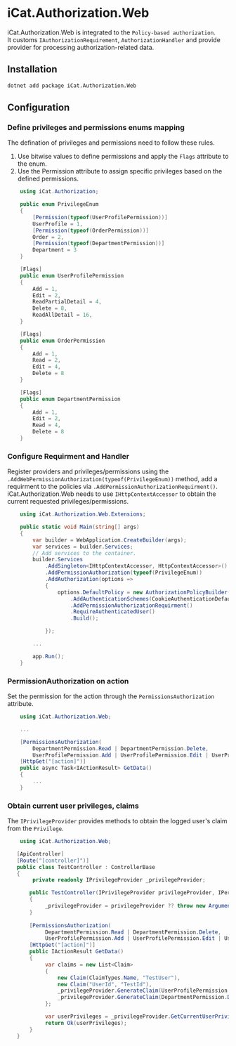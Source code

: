 # iCat.Authorization.Web

iCat.Authorization.Web is integrated to the `Policy-based authorization`.<br>
It customs `IAuthorizationRequirement`, `AuthorizationHandler` and provide provider for processing authorization-related data.

## Installation
```bash
dotnet add package iCat.Authorization.Web
```

## Configuration

### Define privileges and permissions enums mapping

The defination of privileges and permissions need to follow these rules.

1. Use bitwise values to define permissions and apply the `Flags` attribute to the enum.
2. Use the Permission attribute to assign specific privileges based on the defined permissions.

```C#
    using iCat.Authorization;
```

```C#
    public enum PrivilegeEnum
    {
        [Permission(typeof(UserProfilePermission))]
        UserProfile = 1,
        [Permission(typeof(OrderPermission))]
        Order = 2,
        [Permission(typeof(DepartmentPermission))]
        Department = 3
    }

    [Flags]
    public enum UserProfilePermission
    {
        Add = 1,
        Edit = 2,
        ReadPartialDetail = 4,
        Delete = 8,
        ReadAllDetail = 16,
    }

    [Flags]
    public enum OrderPermission
    {
        Add = 1,
        Read = 2,
        Edit = 4,
        Delete = 8
    }

    [Flags]
    public enum DepartmentPermission
    {
        Add = 1,
        Edit = 2,
        Read = 4,
        Delete = 8
    }
```

### Configure Requirment and Handler

Register providers and privileges/permissions using the `.AddWebPermissionAuthorization(typeof(PrivilegeEnum))` method, add a requirment to the policies via `.AddPermissionAuthorizationRequirment()`.<br>
iCat.Authorization.Web needs to use `IHttpContextAccessor` to obtain the current requested privileges/permissions.

```C#
    using iCat.Authorization.Web.Extensions;
```

```C#
    public static void Main(string[] args)
    {
        var builder = WebApplication.CreateBuilder(args);
        var services = builder.Services;
        // Add services to the container.
        builder.Services
            .AddSingleton<IHttpContextAccessor, HttpContextAccessor>()
            .AddPermissionAuthorization(typeof(PrivilegeEnum))
            .AddAuthorization(options =>
            {
                options.DefaultPolicy = new AuthorizationPolicyBuilder()
                    .AddAuthenticationSchemes(CookieAuthenticationDefaults.AuthenticationScheme, "Bearer")
                    .AddPermissionAuthorizationRequirment()
                    .RequireAuthenticatedUser()
                    .Build();

            });

        ...

        app.Run();
    }
```

### PermissionAuthorization on action

Set the permission for the action through the `PermissionsAuthorization` attribute.

```C#
    using iCat.Authorization.Web;
```

```C#
    ...

    [PermissionsAuthorization(
        DepartmentPermission.Read | DepartmentPermission.Delete,
        UserProfilePermission.Add | UserProfilePermission.Edit | UserProfilePermission.Read)]
    [HttpGet("[action]")]
    public async Task<IActionResult> GetData()
    {
        ...
    }
```

### Obtain current user privileges, claims

The `IPrivilegeProvider` provides methods to obtain the logged user's claim from the `Privilege`. <br>


```C#
    using iCat.Authorization.Web;
```


```C#
   [ApiController]
   [Route("[controller]")]
   public class TestController : ControllerBase
   {
        private readonly IPrivilegeProvider _privilegeProvider;

       public TestController(IPrivilegeProvider privilegeProvider, IPermissionProvider permissionProvider)
       {
            _privilegeProvider = privilegeProvider ?? throw new ArgumentNullException(nameof(privilegeProvider));
       }
       
       [PermissionsAuthorization(
            DepartmentPermission.Read | DepartmentPermission.Delete,
            UserProfilePermission.Add | UserProfilePermission.Edit | UserProfilePermission.ReadPartialDetail)]
       [HttpGet("[action]")]
       public IActionResult GetData()
       {
            var claims = new List<Claim>
            {
                new Claim(ClaimTypes.Name, "TestUser"),
                new Claim("UserId", "TestId"),
                _privilegeProvider.GenerateClaim(UserProfilePermission.Add | UserProfilePermission.ReadAllDetail),
                _privilegeProvider.GenerateClaim(DepartmentPermission.Delete),
            };

            var userPrivileges = _privilegeProvider.GetCurrentUserPrivileges();
            return Ok(userPrivileges);
       }
   }
```